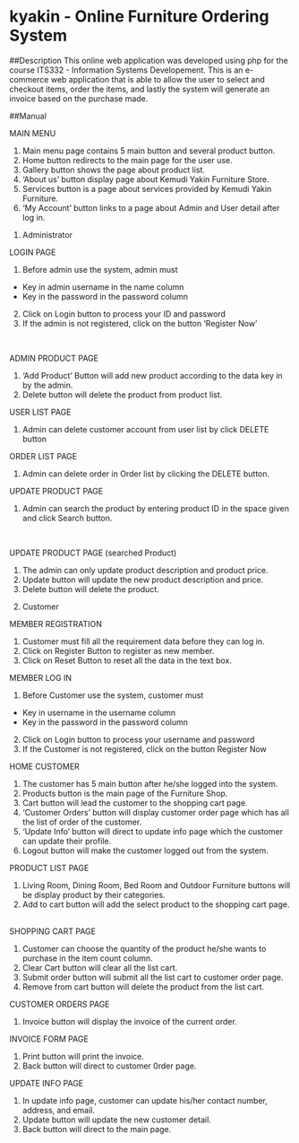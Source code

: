 # kyakin - Online Furniture Ordering System

##Description
This online web application was developed using php for the course ITS332 - Information Systems Developement. This is an e-commerce web application that is able to allow the user to select and checkout items, order the items, and lastly the system will generate an invoice based on the purchase made.


##Manual
 

MAIN MENU

1)	Main menu page contains 5 main button and several product button.
2)	Home button redirects to the main page for the user use.
3)	Gallery button shows the page about product list.
4)	‘About us’ button display page about Kemudi Yakin Furniture Store.
5)	Services button is a page about services provided by Kemudi Yakin Furniture.
6)	‘My Account’ button links to a page about Admin and User detail after log in.






1.	Administrator


LOGIN PAGE

1)	Before admin use the system, admin must
-	Key in admin username in the name column
-	Key in the password in the password column
2)	Click on Login button to process your ID and password
3)	If the admin is not registered, click on the button ‘Register Now’





 


ADMIN PRODUCT PAGE

1)	‘Add Product’ Button will add new product according to the data key in by the admin.
2)	Delete button will delete the product from product list.
 


USER LIST PAGE

1)	Admin can delete customer account from user list by click DELETE button
 


ORDER LIST PAGE

1)	Admin can delete order in Order list by clicking the DELETE button.
 


UPDATE PRODUCT PAGE

1)	Admin can search the product by entering product ID in the space given and click Search button. 

 


UPDATE PRODUCT PAGE (searched Product)

1)	The admin can only update product description and product price.
2)	Update button will update the new product description and price.
3)	Delete button will delete the product.











2.	Customer
 
MEMBER REGISTRATION

1)	Customer must fill all the requirement data before they can log in.
2)	Click on Register Button to register as new member.
3)	Click on Reset Button to reset all the data in the text box.
 

 

MEMBER LOG IN

1)	Before Customer use the system, customer must
-	Key in username in the username column
-	Key in the password in the password column
2)	Click on Login button to process your username and password
3)	If the Customer is not registered, click on the button Register Now
 

 

HOME CUSTOMER

1)	The customer has 5 main button after he/she logged into the system.
2)	Products button is the main page of the Furniture Shop.
3)	 Cart button will lead the customer to the shopping cart page.
4)	‘Customer Orders’ button will display customer order page which has all the list of order of the customer.
5)	‘Update Info’ button will direct to update info page which the customer can update their profile.
6)	Logout button will make the customer logged out from the system. 

 

PRODUCT LIST PAGE

1)	Living Room, Dining Room, Bed Room and Outdoor Furniture buttons will be display   product by their categories. 
2)	Add to cart button will add the select product to the shopping cart page.  

 

SHOPPING CART PAGE

1)	Customer can choose the quantity of the product he/she wants to purchase in the item count column.
2)	Clear Cart button will clear all the list cart.
3)	Submit order button will submit all the list cart to customer order page.
4)	Remove from cart button will delete the product from the list cart.











 

CUSTOMER ORDERS PAGE

1)	Invoice button will display the invoice of the current order.
 

 

INVOICE FORM PAGE

1)	Print button will print the invoice.
2)	Back button will direct to customer 0rder page.
 

 

UPDATE INFO PAGE

1)	In update info page, customer can update his/her contact number, address, and email.
2)	Update button will update the new customer detail.
3)	Back button will direct to the main page.
